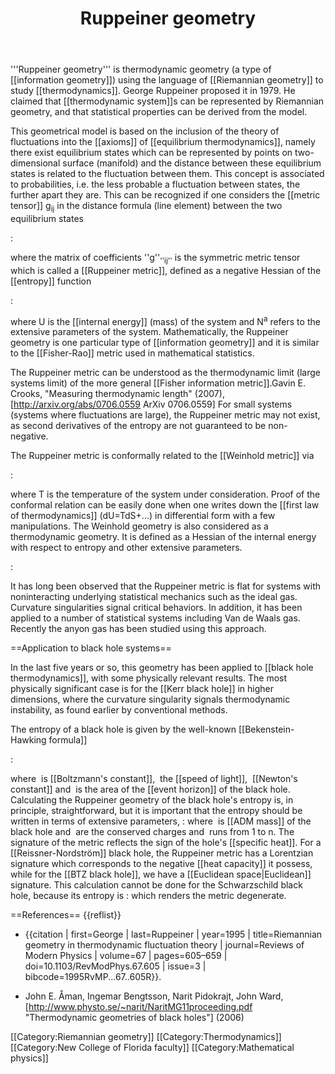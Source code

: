 ﻿---
lastrevid: 506721473
pageid: 9258361
canonicalurl: http://en.wikipedia.org/wiki/Ruppeiner_geometry
title: Ruppeiner geometry
editurl: http://en.wikipedia.org/w/index.php?title=Ruppeiner_geometry&action=edit
length: 5080
contentmodel: wikitext
pagelanguage: en
touched: 2015-02-14T13:05:20Z
ns: 0
fullurl: http://en.wikipedia.org/wiki/Ruppeiner_geometry
---

'''Ruppeiner geometry''' is thermodynamic geometry (a type of [[information geometry]]) using the language of [[Riemannian geometry]] to study [[thermodynamics]]. George Ruppeiner proposed it in 1979. He claimed that [[thermodynamic system]]s can be represented by Riemannian geometry, and that statistical properties can be derived from the model. 

This geometrical model is based on the inclusion of the theory of fluctuations into the [[axioms]] of [[equilibrium thermodynamics]], namely there exist equilibrium states which can be represented by points on two-dimensional surface (manifold) and the distance between these equilibrium states is related to the fluctuation between them. This concept is associated to probabilities, i.e. the less probable a fluctuation between states, the further apart they are. This can be recognized if one considers the [[metric tensor]] g<sub>ij</sub> in the distance formula (line element) between the two equilibrium states

:<math> ds^2 = g^R_{ij} dx^i dx^j, \, </math>

where the matrix of coefficients ''g''<sub>''ij''</sub> is the symmetric metric tensor which is called a [[Ruppeiner metric]], defined as a negative Hessian of the [[entropy]] function

:<math> g^R_{ij} = -\partial_i \partial_j S(U, N^a) </math>

where U is the [[internal energy]] (mass) of the system and N<sup>a</sup> refers to the extensive parameters of the system. Mathematically, the Ruppeiner geometry is one particular type of [[information geometry]] and it is similar to the [[Fisher-Rao]] metric used in mathematical statistics.

The Ruppeiner metric can be understood as the thermodynamic limit (large systems limit) of the more general [[Fisher information metric]].<ref>Gavin E. Crooks, "Measuring thermodynamic length" (2007), [http://arxiv.org/abs/0706.0559 ArXiv 0706.0559]</ref> For small systems (systems where fluctuations are large), the Ruppeiner metric may not exist, as second derivatives of the entropy are not guaranteed to be non-negative.

The Ruppeiner metric is conformally related to the [[Weinhold metric]] via

:<math> ds^2_R = \frac{1}{T} ds^2_W \, </math>

where T is the temperature of the system under consideration. Proof of the conformal relation can be easily done when one writes down the [[first law of thermodynamics]] (dU=TdS+...) in differential form with a few manipulations. The Weinhold geometry is also considered as a thermodynamic geometry. It is defined as a Hessian of the internal energy with respect to entropy and other extensive parameters.

:<math> g^W_{ij} = \partial_i \partial_j U(S, N^a) </math>

It has long been observed that the Ruppeiner metric is flat for systems with noninteracting underlying statistical mechanics such as the ideal gas. Curvature singularities signal critical behaviors. In addition, it has been applied to a number of statistical systems including Van de Waals gas. Recently the anyon gas has been studied using this approach.

==Application to black hole systems==

In the last five years or so, this geometry has been applied to [[black hole thermodynamics]], with some physically relevant results. The most physically significant case is for the [[Kerr black hole]] in higher dimensions, where the curvature singularity signals thermodynamic instability, as found earlier by conventional methods. 

The entropy of a black hole is given by the well-known [[Bekenstein-Hawking formula]]

:<math> S =\frac{k_B c^3 A}{4G \hbar} </math>

where <math> k_B </math> is [[Boltzmann's constant]], <math> c </math> the [[speed of light]], <math> G </math> [[Newton's constant]] and <math> A </math> is the area of the [[event horizon]] of the black hole. Calculating the Ruppeiner geometry of the black hole's entropy is, in principle, straightforward, but it is important that the entropy should be written in terms of extensive parameters, 
:<math> S= S(M, N^a) </math>
where <math> M </math> is [[ADM mass]] of the black hole and <math> N^a </math> are the conserved charges and <math> a</math> runs from 1 to n. The signature of the metric reflects the sign of the hole's [[specific heat]]. For a [[Reissner-Nordström]] black hole, the Ruppeiner metric has a Lorentzian signature which corresponds to the negative [[heat capacity]] it possess, while for the [[BTZ black hole]], we have a [[Euclidean space|Euclidean]] signature. This calculation cannot be done for the Schwarzschild black hole, because its entropy is 
:<math> S = S(M)</math> 
which renders the metric degenerate.

==References==
{{reflist}}

* {{citation | first=George | last=Ruppeiner | year=1995 | title=Riemannian geometry in thermodynamic fluctuation theory | journal=Reviews of Modern Physics | volume=67 | pages=605–659 | doi=10.1103/RevModPhys.67.605 | issue=3 | bibcode=1995RvMP...67..605R}}.

* John E. Åman, Ingemar Bengtsson, Narit Pidokrajt, John Ward, [http://www.physto.se/~narit/NaritMG11proceeding.pdf "Thermodynamic geometries of black holes"] (2006)

[[Category:Riemannian geometry]]
[[Category:Thermodynamics]]
[[Category:New College of Florida faculty]]
[[Category:Mathematical physics]]
